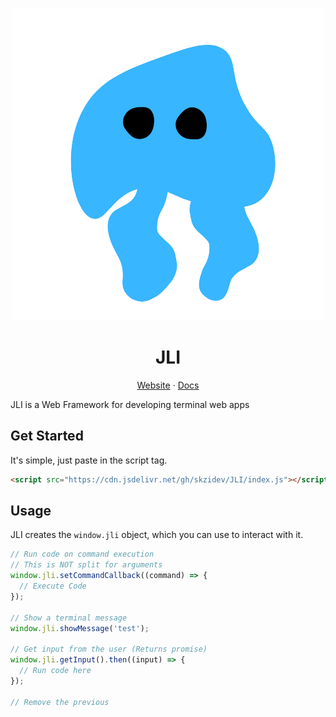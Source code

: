 <p align="center"><img src="jli.png"></p>

<h1 align="center">JLI</h1>

<p align="center"><a href="https://jli.netlify.app">Website</a> · <a href="https://jli.netlify.app/docs">Docs</a></p>

JLI is a Web Framework for developing terminal web apps

## Get Started

It's simple, just paste in the script tag.

```html
<script src="https://cdn.jsdelivr.net/gh/skzidev/JLI/index.js"></script>
```

## Usage

JLI creates the `window.jli` object, which you can use to interact with it.

```javascript
// Run code on command execution
// This is NOT split for arguments
window.jli.setCommandCallback((command) => {
  // Execute Code
});

// Show a terminal message
window.jli.showMessage('test');

// Get input from the user (Returns promise)
window.jli.getInput().then((input) => {
  // Run code here
});

// Remove the previous 
```
